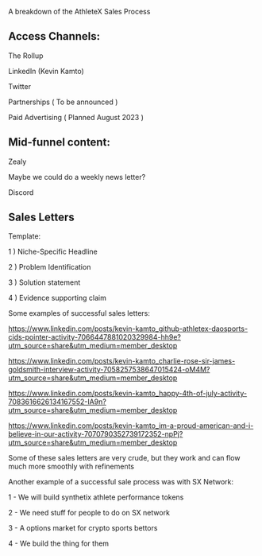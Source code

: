 A breakdown of the AthleteX Sales Process

## Access Channels:

The Rollup

LinkedIn (Kevin Kamto)

Twitter 

Partnerships ( To be announced )

Paid Advertising ( Planned August 2023 )


## Mid-funnel content:

Zealy

Maybe we could do a weekly news letter? 

Discord



## Sales Letters


Template: 

1 ) Niche-Specific Headline

2 ) Problem Identification

3 ) Solution statement 

4 ) Evidence supporting claim


Some examples of successful sales letters:


 https://www.linkedin.com/posts/kevin-kamto_github-athletex-daosports-cids-pointer-activity-7066447881020329984-hh9e?utm_source=share&utm_medium=member_desktop

 https://www.linkedin.com/posts/kevin-kamto_charlie-rose-sir-james-goldsmith-interview-activity-7058257538647015424-oM4M?utm_source=share&utm_medium=member_desktop 

https://www.linkedin.com/posts/kevin-kamto_happy-4th-of-july-activity-7083616626134167552-IA9n?utm_source=share&utm_medium=member_desktop

https://www.linkedin.com/posts/kevin-kamto_im-a-proud-american-and-i-believe-in-our-activity-7070790352739172352-npPj?utm_source=share&utm_medium=member_desktop

Some of these sales letters are very crude, but they work and can flow much more smoothly with refinements

Another example of a successful sale process was with SX Network: 

1 - We will build synthetix athlete performance tokens

2 - We need stuff for people to do on SX network

3 - A options market for crypto sports bettors 

4 - We build the thing for them
